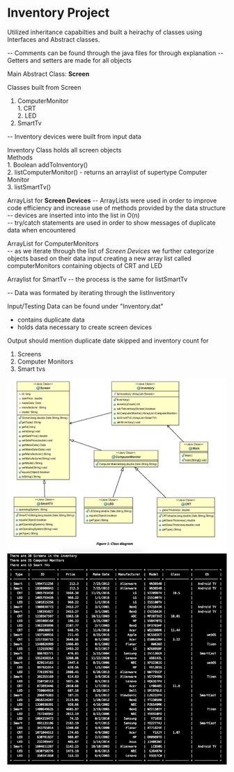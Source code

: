 # Inventory Project 
Utilized inheritance capabilties and built a heirachy of classes using Interfaces and Abstract classes.

-- Comments can be found through the java files for through explanation
-- Getters and setters are made for all objects 

Main Abstract Class: <b> Screen </b>

Classes built from Screen
  1. ComputerMonitor <br>
                  1. CRT <br>
                  2. LED
  2. SmartTv
  
 -- Inventory devices were built from input data 

Inventory Class holds all screen objects <br>
Methods <br>
        1. Boolean addToInventory() <br>
        2. listComputerMonitor() - returns an arraylist of supertype Computer Monitor <br>
        3. listSmartTv() <br>

ArrayList for <b>Screen Devices</b>
  -- ArrayLists were used in order to improve code efficiency and increase use of methods provided  by the data structure <br>
  -- devices are inserted into into the list in O(n) <br>
  -- try/catch statements are used in order to show messages of duplicate data when encountered <br>

ArrayList for ComputerMonitors<br>
-- as we iterate through the list of <i>Screen Devices</i> we further categorize objects based on their data input creating a new array list called computerMonitors containing objects of CRT and LED 

Arraylist for SmartTv
-- the process is the same for listSmartTv

-- Data was formated by iterating through the listInventory 

Input/Testing Data can be found under "Inventory.dat"
- contains duplicate data
- holds data necessary to create screen devices

Output should mention duplicate date skipped and inventory count for
  1. Screens
  2. Computer Monitors 
  3. Smart tvs



<img src="Class Diagram.png">
<img src="Output.png">

